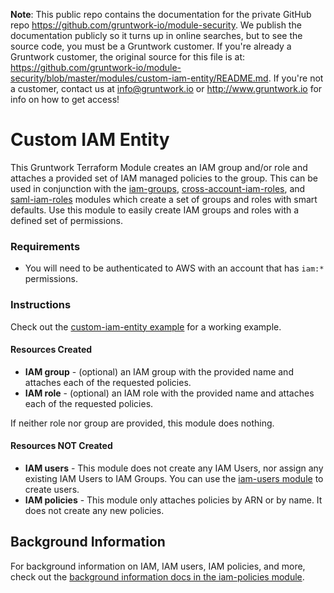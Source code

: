 **Note**: This public repo contains the documentation for the private GitHub repo <https://github.com/gruntwork-io/module-security>.
We publish the documentation publicly so it turns up in online searches, but to see the source code, you must be a Gruntwork customer.
If you're already a Gruntwork customer, the original source for this file is at: <https://github.com/gruntwork-io/module-security/blob/master/modules/custom-iam-entity/README.md>.
If you're not a customer, contact us at <info@gruntwork.io> or <http://www.gruntwork.io> for info on how to get access!

# Custom IAM Entity

This Gruntwork Terraform Module creates an IAM group and/or role and attaches a provided set of IAM managed policies to the group. This can be used in conjunction with the [iam-groups](/modules/iam-groups), [cross-account-iam-roles](/modules/cross-account-iam-roles), and [saml-iam-roles](/modules/saml-iam-roles) modules which create a set of groups and roles with smart defaults. Use this module to easily create IAM groups and roles with a defined set of permissions.

### Requirements

- You will need to be authenticated to AWS with an account that has `iam:*` permissions.


### Instructions

Check out the [custom-iam-entity example](../../examples/custom-iam-entity) for a working example.


#### Resources Created


* **IAM group** - (optional) an IAM group with the provided name and attaches each of the requested policies.
* **IAM role** - (optional) an IAM role with the provided name and attaches each of the requested policies.

If neither role nor group are provided, this module does nothing.


#### Resources NOT Created


* **IAM users** - This module does not create any IAM Users, nor assign any existing IAM Users to IAM Groups. You can use the [iam-users module](/modules/iam-users) to create users.
* **IAM policies** - This module only attaches policies by ARN or by name. It does not create any new policies.


## Background Information

For background information on IAM, IAM users, IAM policies, and more, check out the [background information docs in
the iam-policies module](/modules/iam-policies#background-information).
